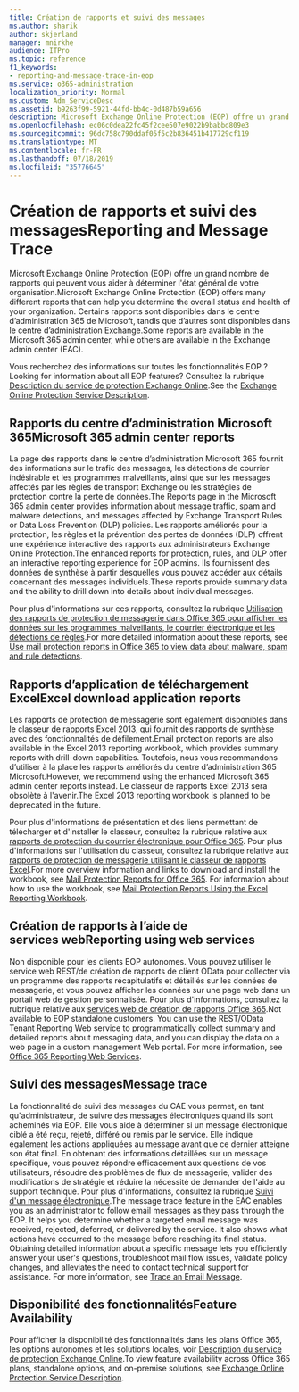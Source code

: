 ```yaml
---
title: Création de rapports et suivi des messages
ms.author: sharik
author: skjerland
manager: mnirkhe
audience: ITPro
ms.topic: reference
f1_keywords:
- reporting-and-message-trace-in-eop
ms.service: o365-administration
localization_priority: Normal
ms.custom: Adm_ServiceDesc
ms.assetid: b9263f99-5921-44fd-bb4c-0d487b59a656
description: Microsoft Exchange Online Protection (EOP) offre un grand nombre de rapports qui peuvent vous aider à déterminer l'état général de votre organisation. Certains rapports sont disponibles dans le centre d’administration 365 de Microsoft, tandis que d’autres sont disponibles dans le centre d’administration Exchange.
ms.openlocfilehash: ec06c0dea22fc45f2cee507e9022b9babbd809e3
ms.sourcegitcommit: 96dc758c790ddaf05f5c2b836451b417729cf119
ms.translationtype: MT
ms.contentlocale: fr-FR
ms.lasthandoff: 07/18/2019
ms.locfileid: "35776645"
---
```

# <a name="reporting-and-message-trace"></a><span data-ttu-id="7ce52-104">Création de rapports et suivi des messages</span><span class="sxs-lookup"><span data-stu-id="7ce52-104">Reporting and Message Trace</span></span>

<span data-ttu-id="7ce52-105">Microsoft Exchange Online Protection (EOP) offre un grand nombre de rapports qui peuvent vous aider à déterminer l'état général de votre organisation.</span><span class="sxs-lookup"><span data-stu-id="7ce52-105">Microsoft Exchange Online Protection (EOP) offers many different reports that can help you determine the overall status and health of your organization.</span></span> <span data-ttu-id="7ce52-106">Certains rapports sont disponibles dans le centre d’administration 365 de Microsoft, tandis que d’autres sont disponibles dans le centre d’administration Exchange.</span><span class="sxs-lookup"><span data-stu-id="7ce52-106">Some reports are available in the Microsoft 365 admin center, while others are available in the Exchange admin center (EAC).</span></span>
  
<span data-ttu-id="7ce52-107">Vous recherchez des informations sur toutes les fonctionnalités EOP ?</span><span class="sxs-lookup"><span data-stu-id="7ce52-107">Looking for information about all EOP features?</span></span> <span data-ttu-id="7ce52-108">Consultez la rubrique [Description du service de protection Exchange Online](exchange-online-protection-service-description.md).</span><span class="sxs-lookup"><span data-stu-id="7ce52-108">See the [Exchange Online Protection Service Description](exchange-online-protection-service-description.md).</span></span>
  
## <a name="microsoft-365-admin-center-reports"></a><span data-ttu-id="7ce52-109">Rapports du centre d’administration Microsoft 365</span><span class="sxs-lookup"><span data-stu-id="7ce52-109">Microsoft 365 admin center reports</span></span>
<span data-ttu-id="7ce52-110"><a name="BKMK_office365admincenterreports"> </a></span><span class="sxs-lookup"><span data-stu-id="7ce52-110"></span></span>

<span data-ttu-id="7ce52-111">La page des rapports dans le centre d’administration Microsoft 365 fournit des informations sur le trafic des messages, les détections de courrier indésirable et les programmes malveillants, ainsi que sur les messages affectés par les règles de transport Exchange ou les stratégies de protection contre la perte de données.</span><span class="sxs-lookup"><span data-stu-id="7ce52-111">The Reports page in the Microsoft 365 admin center provides information about message traffic, spam and malware detections, and messages affected by Exchange Transport Rules or Data Loss Prevention (DLP) policies.</span></span> <span data-ttu-id="7ce52-112">Les rapports améliorés pour la protection, les règles et la prévention des pertes de données (DLP) offrent une expérience interactive des rapports aux administrateurs Exchange Online Protection.</span><span class="sxs-lookup"><span data-stu-id="7ce52-112">The enhanced reports for protection, rules, and DLP offer an interactive reporting experience for EOP admins.</span></span> <span data-ttu-id="7ce52-113">Ils fournissent des données de synthèse à partir desquelles vous pouvez accéder aux détails concernant des messages individuels.</span><span class="sxs-lookup"><span data-stu-id="7ce52-113">These reports provide summary data and the ability to drill down into details about individual messages.</span></span>
  
<span data-ttu-id="7ce52-114">Pour plus d'informations sur ces rapports, consultez la rubrique [Utilisation des rapports de protection de messagerie dans Office 365 pour afficher les données sur les programmes malveillants, le courrier électronique et les détections de règles](https://go.microsoft.com/fwlink/p/?LinkID=401102).</span><span class="sxs-lookup"><span data-stu-id="7ce52-114">For more detailed information about these reports, see [Use mail protection reports in Office 365 to view data about malware, spam and rule detections](https://go.microsoft.com/fwlink/p/?LinkID=401102).</span></span>
  
## <a name="excel-download-application-reports"></a><span data-ttu-id="7ce52-115">Rapports d’application de téléchargement Excel</span><span class="sxs-lookup"><span data-stu-id="7ce52-115">Excel download application reports</span></span>
<span data-ttu-id="7ce52-116"><a name="BKMK_exceldownloadapplicationreports"> </a></span><span class="sxs-lookup"><span data-stu-id="7ce52-116"></span></span>

<span data-ttu-id="7ce52-117">Les rapports de protection de messagerie sont également disponibles dans le classeur de rapports Excel 2013, qui fournit des rapports de synthèse avec des fonctionnalités de défilement.</span><span class="sxs-lookup"><span data-stu-id="7ce52-117">Email protection reports are also available in the Excel 2013 reporting workbook, which provides summary reports with drill-down capabilities.</span></span> <span data-ttu-id="7ce52-118">Toutefois, nous vous recommandons d’utiliser à la place les rapports améliorés du centre d’administration 365 Microsoft.</span><span class="sxs-lookup"><span data-stu-id="7ce52-118">However, we recommend using the enhanced Microsoft 365 admin center reports instead.</span></span> <span data-ttu-id="7ce52-119">Le classeur de rapports Excel 2013 sera obsolète à l'avenir.</span><span class="sxs-lookup"><span data-stu-id="7ce52-119">The Excel 2013 reporting workbook is planned to be deprecated in the future.</span></span> 
  
<span data-ttu-id="7ce52-p106">Pour plus d'informations de présentation et des liens permettant de télécharger et d'installer le classeur, consultez la rubrique relative aux [rapports de protection du courrier électronique pour Office 365](https://go.microsoft.com/fwlink/p/?LinkId=271776). Pour plus d'informations sur l'utilisation du classeur, consultez la rubrique relative aux [rapports de protection de messagerie utilisant le classeur de rapports Excel](https://go.microsoft.com/fwlink/p/?LinkId=285211).</span><span class="sxs-lookup"><span data-stu-id="7ce52-p106">For more overview information and links to download and install the workbook, see [Mail Protection Reports for Office 365](https://go.microsoft.com/fwlink/p/?LinkId=271776). For information about how to use the workbook, see [Mail Protection Reports Using the Excel Reporting Workbook](https://go.microsoft.com/fwlink/p/?LinkId=285211).</span></span>
  
## <a name="reporting-using-web-services"></a><span data-ttu-id="7ce52-122">Création de rapports à l’aide de services web</span><span class="sxs-lookup"><span data-stu-id="7ce52-122">Reporting using web services</span></span>
<span data-ttu-id="7ce52-123"><a name="BKMK_reportingusingwebservices"> </a></span><span class="sxs-lookup"><span data-stu-id="7ce52-123"></span></span>

<span data-ttu-id="7ce52-p107">Non disponible pour les clients EOP autonomes. Vous pouvez utiliser le service web REST/de création de rapports de client OData pour collecter via un programme des rapports récapitulatifs et détaillés sur les données de messagerie, et vous pouvez afficher les données sur une page web dans un portail web de gestion personnalisée. Pour plus d'informations, consultez la rubrique relative aux [services web de création de rapports Office 365](https://go.microsoft.com/fwlink/?LinkId=279926).</span><span class="sxs-lookup"><span data-stu-id="7ce52-p107">Not available to EOP standalone customers. You can use the REST/OData Tenant Reporting Web service to programmatically collect summary and detailed reports about messaging data, and you can display the data on a web page in a custom management Web portal. For more information, see [Office 365 Reporting Web Services](https://go.microsoft.com/fwlink/?LinkId=279926).</span></span>
  
## <a name="message-trace"></a><span data-ttu-id="7ce52-127">Suivi des messages</span><span class="sxs-lookup"><span data-stu-id="7ce52-127">Message trace</span></span>
<span data-ttu-id="7ce52-128"><a name="BKMK_messagetrace"> </a></span><span class="sxs-lookup"><span data-stu-id="7ce52-128"></span></span>

<span data-ttu-id="7ce52-p108">La fonctionnalité de suivi des messages du CAE vous permet, en tant qu'administrateur, de suivre des messages électroniques quand ils sont acheminés via EOP. Elle vous aide à déterminer si un message électronique ciblé a été reçu, rejeté, différé ou remis par le service. Elle indique également les actions appliquées au message avant que ce dernier atteigne son état final. En obtenant des informations détaillées sur un message spécifique, vous pouvez répondre efficacement aux questions de vos utilisateurs, résoudre des problèmes de flux de messagerie, valider des modifications de stratégie et réduire la nécessité de demander de l'aide au support technique. Pour plus d'informations, consultez la rubrique [Suivi d'un message électronique](https://go.microsoft.com/fwlink/p/?LinkID=282262).</span><span class="sxs-lookup"><span data-stu-id="7ce52-p108">The message trace feature in the EAC enables you as an administrator to follow email messages as they pass through the EOP. It helps you determine whether a targeted email message was received, rejected, deferred, or delivered by the service. It also shows what actions have occurred to the message before reaching its final status. Obtaining detailed information about a specific message lets you efficiently answer your user's questions, troubleshoot mail flow issues, validate policy changes, and alleviates the need to contact technical support for assistance. For more information, see [Trace an Email Message](https://go.microsoft.com/fwlink/p/?LinkID=282262).</span></span>
  
## <a name="feature-availability"></a><span data-ttu-id="7ce52-134">Disponibilité des fonctionnalités</span><span class="sxs-lookup"><span data-stu-id="7ce52-134">Feature Availability</span></span>
<span data-ttu-id="7ce52-135"><a name="BKMK_messagetrace"> </a></span><span class="sxs-lookup"><span data-stu-id="7ce52-135"></span></span>

<span data-ttu-id="7ce52-136">Pour afficher la disponibilité des fonctionnalités dans les plans Office 365, les options autonomes et les solutions locales, voir [Description du service de protection Exchange Online](exchange-online-protection-service-description.md).</span><span class="sxs-lookup"><span data-stu-id="7ce52-136">To view feature availability across Office 365 plans, standalone options, and on-premise solutions, see [Exchange Online Protection Service Description](exchange-online-protection-service-description.md).</span></span>
  

